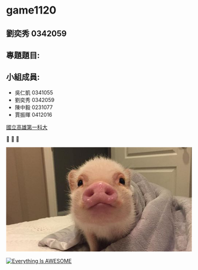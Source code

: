 # game1120

## 劉奕秀 0342059

## 專題題目:
## 小組成員:
* 吳仁凱 0341055
* 劉奕秀 0342059
* 陳中毅 0231077
* 賈振暉 0412016

[國立高雄第一科大](http://www.nkfust.edu.tw/bin/home.php)

:pig: :panda_face: :rabbit:

![吳仁凱](PIG.jpg "豬")

[![Everything Is AWESOME](https://img.youtube.com/vi/StTqXEQ2l-Y/0.jpg)](https://www.youtube.com/watch?v=StTqXEQ2l-Y "Everything Is AWESOME")

